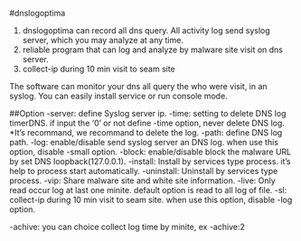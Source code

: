#dnslogoptima
1. dnslogoptima can record all dns query. All activity log send syslog server, which you may analyze at any time.
2. reliable program that can log and analyze by malware site visit on dns server.
3. collect-ip during 10 min visit to seam site

The software can monitor your dns all query the who were visit, in an syslog.
You can easily install service or run console mode.


##Option
-server:    define Syslog server ip.
-time:  setting to delete DNS log timerDNS. if input the ‘0’ or not define  -time option, never delete DNS log.
*It’s recommand, we recommand to delete the log.
-path: define DNS log path.
-log: enable/disable send syslog server an DNS log. when use this option, disable -small option.
-block:  enable/disable block the malware URL by set DNS loopback(127.0.0.1).
-install:  Install by services type process. it’s help to process start automatically.
-uninstall: Uninstall by services type process.
-vip: Share malware site and white site information.
-live: Only read occur log at last one minite. default option is read to all log of file.
-sl: collect-ip during 10 min visit to seam site. when use this option, disable -log option.

-achive: you can choice collect log time by minite, ex -achive:2
